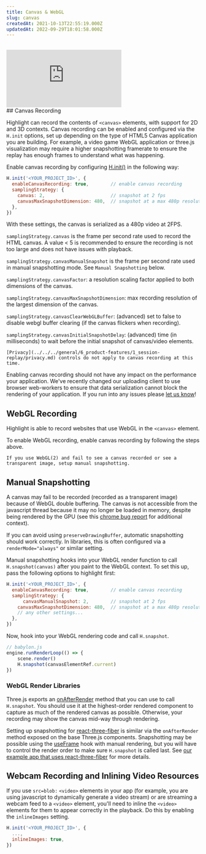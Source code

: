 ```yaml
---
title: Canvas & WebGL
slug: canvas
createdAt: 2021-10-13T22:55:19.000Z
updatedAt: 2022-09-29T18:01:58.000Z
---
```

<br/>

<div style={{position: "relative", paddingBottom: "64.90384615384616%", height: 0 }}>
    <iframe src="https://www.loom.com/embed/ebb971bf5fdd4aaf9ae1924e7e536fb7" frameborder="0" webkitallowfullscreen mozallowfullscreen allowfullscreen style={{position: "absolute", top: 0, left: 0, width: "100%", height: "100%"}}></iframe>
</div>
## Canvas Recording

Highlight can record the contents of `<canvas>` elements, with support for 2D and 3D contexts. Canvas recording can be enabled and configured via the `H.init` options, set up depending on the type of HTML5 Canvas application you are building. For example, a video game WebGL application or three.js visualization may require a higher snapshotting framerate to ensure the replay has enough frames to understand what was happening.

Enable canvas recording by configuring [H.init()](../../../sdk/client.md#Hinit) in the following way:

```javascript
H.init('<YOUR_PROJECT_ID>', {
  enableCanvasRecording: true,        // enable canvas recording
  samplingStrategy: {
    canvas: 2,                        // snapshot at 2 fps
    canvasMaxSnapshotDimension: 480,  // snapshot at a max 480p resolution
  },
})
```

With these settings, the canvas is serialized as a 480p video at 2FPS.

`samplingStrategy.canvas` is the frame per second rate used to record the HTML canvas. A value < 5 is recommended to ensure the recording is not too large and does not have issues with playback.

`samplingStrategy.canvasManualSnapshot` is the frame per second rate used in manual snapshotting mode. See `Manual Snapshotting` below.

`samplingStrategy.canvasFactor`: a resolution scaling factor applied to both dimensions of the canvas.

`samplingStrategy.canvasMaxSnapshotDimension`: max recording resolution of the largest dimension of the canvas.

`samplingStrategy.canvasClearWebGLBuffer`: (advanced) set to false to disable webgl buffer clearing (if the canvas flickers when recording).

`samplingStrategy.canvasInitialSnapshotDelay`: (advanced) time (in milliseconds) to wait before the initial snapshot of canvas/video elements.

```hint
[Privacy](../../../general/6_product-features/1_session-replay/privacy.md) controls do not apply to canvas recording at this time.
```

Enabling canvas recording should not have any impact on the performance your application. We've recently changed our uploading client to use browser web-workers to ensure that data serialization cannot block the rendering of your application. If you run into any issues please [let us know](https://highlight.io/community)!

## WebGL Recording

Highlight is able to record websites that use WebGL in the `<canvas>` element. 

To enable WebGL recording, enable canvas recording by following the steps above.

```hint
If you use WebGL(2) and fail to see a canvas recorded or see a transparent image, setup manual snapshotting.
```

## Manual Snapshotting

A canvas may fail to be recorded (recorded as a transparent image) because of WebGL 
double buffering. The canvas is not accessible from the javascript thread because it may
no longer be loaded in memory, despite being rendered by the GPU (see this [chrome bug report](https://bugs.chromium.org/p/chromium/issues/detail?id=838108) for additional context). 

If you can avoid using `preserveDrawingBuffer`, automatic snapshotting should work correctly. In libraries, this is often configured via a `renderMode="always"` or similar setting.

Manual snapshotting hooks into your WebGL render function to call `H.snapshot(canvas)` after
you paint to the WebGL context. To set this up, pass the following options to highlight first:

```javascript
H.init('<YOUR_PROJECT_ID>', {
  enableCanvasRecording: true,        // enable canvas recording
  samplingStrategy: {
      canvasManualSnapshot: 2,        // snapshot at 2 fps
    canvasMaxSnapshotDimension: 480,  // snapshot at a max 480p resolution
    // any other settings...
  },
})
```

Now, hook into your WebGL rendering code and call `H.snapshot`.
```typescript
// babylon.js
engine.runRenderLoop(() => {
    scene.render()
    H.snapshot(canvasElementRef.current)
})
```

### WebGL Render Libraries

Three.js exports an [onAfterRender](https://threejs.org/docs/#api/en/core/Object3D.onAfterRender) method that you can use to call `H.snapshot`. You should use it at the highest-order rendered component to capture as much of the rendered canvas as possible. Otherwise, your recording may show the canvas mid-way through rendering.

Setting up snapshotting for [react-three-fiber](https://docs.pmnd.rs/react-three-fiber) is similar via the `onAfterRender` method exposed on the base Three.js components. Snapshotting may be possible using the [useFrame](https://docs.pmnd.rs/react-three-fiber/api/hooks#taking-over-the-render-loop) hook with manual rendering, but you will have to control the render order to make sure `H.snapshot` is called last. See [our example app that uses react-three-fiber](https://github.com/highlight/highlight/tree/main/e2e/react-three-vite) for more details.

## Webcam Recording and Inlining Video Resources

If you use `src=blob:` `<video>` elements in your app (for example, you are using javascript to dynamically generate a video stream) or are streaming a webcam feed to a `<video>` element, you'll need to inline the `<video>` elements for them to appear correctly in the playback. Do this by enabling the `inlineImages` setting.

```javascript
H.init('<YOUR_PROJECT_ID>', {
  ..., 
  inlineImages: true,
})
```
